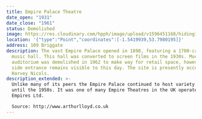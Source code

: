 ```yaml
---
title: Empire Palace Theatre
date_open: "1931"
date_close: "1961"
status: Demolished
image: https://res.cloudinary.com/hpph/image/upload/v1596451168/hidinginplainsight/empirepalacetheatre.svg
location: '{"type":"Point","coordinates":[-1.5419939,53.7980195]}'
address: 109 Briggate
description: The vast Empire Palace opened in 1898, featuring a 1700-capacity
  music hall. This hall was converted to screen films in the 1930s. Much of the
  auditorium was demolished in 1962 to make way for retail space, however the
  side entrance remains visible to this day. The site is presently occupied by
  Harvey Nicols.
description_extended: >-
  Unlike many of its peers the Empire Palace continued to host variety acts
  until the 1950s. It was one of many Empire Theatres in the UK operated by Moss
  Empires Ltd.

  Source: http://www.arthurlloyd.co.uk
---
```

